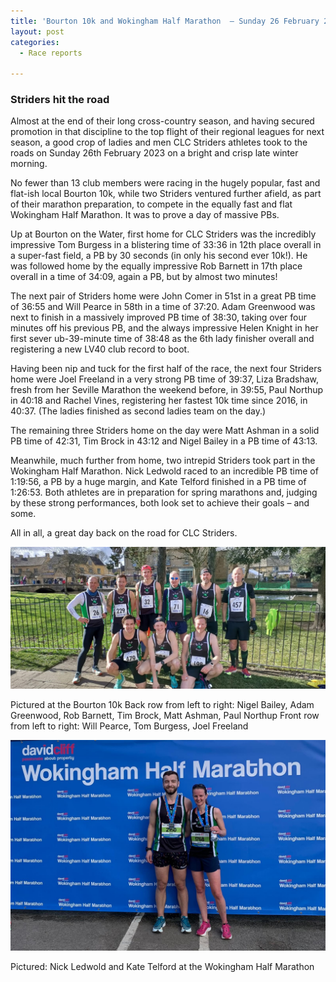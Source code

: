 ```yaml
---
title: 'Bourton 10k and Wokingham Half Marathon  – Sunday 26 February 2023'
layout: post
categories:
  - Race reports

---
```


### Striders hit the road
 
Almost at the end of their long cross-country season, and having secured promotion in that discipline to the top flight of their regional leagues for next season, a good crop of ladies and men CLC Striders athletes took to the roads on Sunday 26th February 2023 on a bright and crisp late winter morning.
 
No fewer than 13 club members were racing in the hugely popular, fast and flat-ish local Bourton 10k, while two Striders ventured further afield, as part of their marathon preparation, to compete in the equally fast and flat Wokingham Half Marathon. It was to prove a day of massive PBs.
 
Up at Bourton on the Water, first home for CLC Striders was the incredibly impressive Tom Burgess in a blistering time of 33:36 in 12th place overall in a super-fast field, a PB by 30 seconds (in only his second ever 10k!). He was followed home by the equally impressive Rob Barnett in 17th place overall in a time of 34:09, again a PB, but by almost two minutes!
 
The next pair of Striders home were John Comer in 51st in a great PB time of 36:55 and Will Pearce in 58th in a time of 37:20. Adam Greenwood was next to finish in a massively improved PB time of 38:30, taking over four minutes off his previous PB, and the always impressive Helen Knight in her first sever ub-39-minute time of 38:48 as the 6th lady finisher overall and registering a new LV40 club record to boot.
 
Having been nip and tuck for the first half of the race, the next four Striders home were Joel Freeland in a very strong PB time of 39:37, Liza Bradshaw, fresh from her Seville Marathon the weekend before, in 39:55, Paul Northup in 40:18 and Rachel Vines, registering her fastest 10k time since 2016, in 40:37. (The ladies finished as second ladies team on the day.)
 
The remaining three Striders home on the day were Matt Ashman in a solid PB time of 42:31, Tim Brock in 43:12 and Nigel Bailey in a PB time of 43:13. 
 
Meanwhile, much further from home, two intrepid Striders took part in the Wokingham Half Marathon. Nick Ledwold raced to an incredible PB time of 1:19:56, a PB by a huge margin, and Kate Telford finished in a PB time of 1:26:53. Both athletes are in preparation for spring marathons and, judging by these strong performances, both look set to achieve their goals – and some.
 
All in all, a great day back on the road for CLC Striders.

![Bourton 10k](/images/2023/02/2023-02-26-Bourton-10k.jpg "Bourton 10k")

Pictured at the Bourton 10k
Back row from left to right: Nigel Bailey, Adam Greenwood, Rob Barnett, Tim Brock, Matt Ashman, Paul Northup
Front row from left to right: Will Pearce, Tom Burgess, Joel Freeland

![Wokingham Half Marathon](/images/2023/02/2023-02-26-Wokingham-Half.jpg "Wokingham Half Marathon")

Pictured: Nick Ledwold and Kate Telford at the Wokingham Half Marathon 
 
